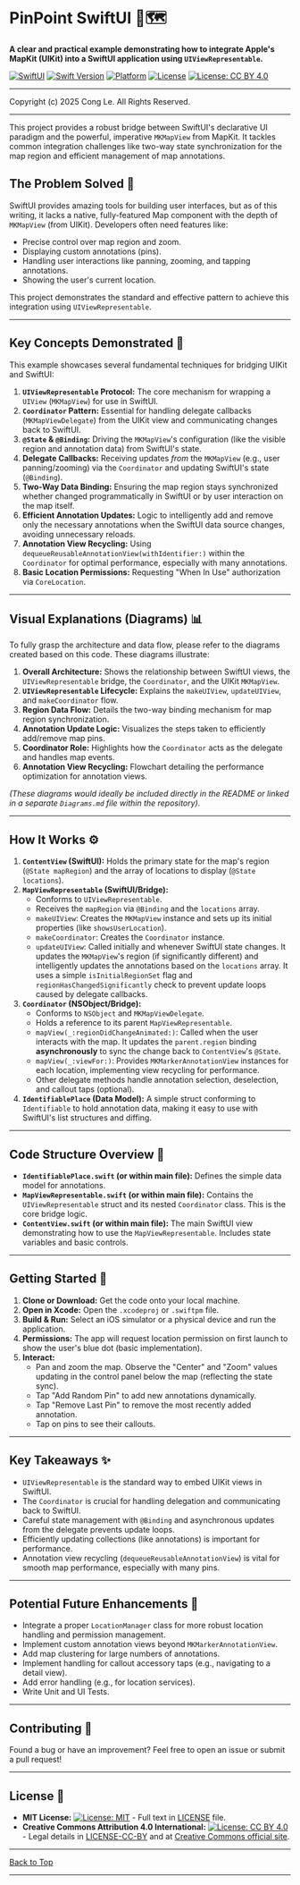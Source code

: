 # PinPoint SwiftUI 📍🗺️

**A clear and practical example demonstrating how to integrate Apple's MapKit (UIKit) into a SwiftUI application using `UIViewRepresentable`.**

[![SwiftUI](https://img.shields.io/badge/SwiftUI-Ready-green.svg)](https://developer.apple.com/xcode/swiftui/) [![Swift Version](https://img.shields.io/badge/Swift-5.7%2B-orange.svg)](https://swift.org) [![Platform](https://img.shields.io/badge/Platform-iOS%2015%2B-blue.svg)](https://developer.apple.com/ios/) [![License](https://img.shields.io/badge/license-MIT-lightgrey.svg)](LICENSE) [![License: CC BY 4.0](https://licensebuttons.net/l/by/4.0/88x31.png)](LICENSE-CC-BY)

---
Copyright (c) 2025 Cong Le. All Rights Reserved.

---


This project provides a robust bridge between SwiftUI's declarative UI paradigm and the powerful, imperative `MKMapView` from MapKit. It tackles common integration challenges like two-way state synchronization for the map region and efficient management of map annotations.



## The Problem Solved 🤔

SwiftUI provides amazing tools for building user interfaces, but as of this writing, it lacks a native, fully-featured Map component with the depth of `MKMapView` (from UIKit). Developers often need features like:

*   Precise control over map region and zoom.
*   Displaying custom annotations (pins).
*   Handling user interactions like panning, zooming, and tapping annotations.
*   Showing the user's current location.

This project demonstrates the standard and effective pattern to achieve this integration using `UIViewRepresentable`.

----

## Key Concepts Demonstrated 🔑

This example showcases several fundamental techniques for bridging UIKit and SwiftUI:

1.  **`UIViewRepresentable` Protocol:** The core mechanism for wrapping a `UIView` (`MKMapView`) for use in SwiftUI.
2.  **`Coordinator` Pattern:** Essential for handling delegate callbacks (`MKMapViewDelegate`) from the UIKit view and communicating changes back to SwiftUI.
3.  **`@State` & `@Binding`:** Driving the `MKMapView`'s configuration (like the visible region and annotation data) from SwiftUI's state.
4.  **Delegate Callbacks:** Receiving updates *from* the `MKMapView` (e.g., user panning/zooming) via the `Coordinator` and updating SwiftUI's state (`@Binding`).
5.  **Two-Way Data Binding:** Ensuring the map region stays synchronized whether changed programmatically in SwiftUI or by user interaction on the map itself.
6.  **Efficient Annotation Updates:** Logic to intelligently add and remove only the necessary annotations when the SwiftUI data source changes, avoiding unnecessary reloads.
7.  **Annotation View Recycling:** Using `dequeueReusableAnnotationView(withIdentifier:)` within the `Coordinator` for optimal performance, especially with many annotations.
8.  **Basic Location Permissions:** Requesting "When In Use" authorization via `CoreLocation`.

----

## Visual Explanations (Diagrams) 📊

To fully grasp the architecture and data flow, please refer to the diagrams created based on this code. These diagrams illustrate:

1.  **Overall Architecture:** Shows the relationship between SwiftUI views, the `UIViewRepresentable` bridge, the `Coordinator`, and the UIKit `MKMapView`.
2.  **`UIViewRepresentable` Lifecycle:** Explains the `makeUIView`, `updateUIView`, and `makeCoordinator` flow.
3.  **Region Data Flow:** Details the two-way binding mechanism for map region synchronization.
4.  **Annotation Update Logic:** Visualizes the steps taken to efficiently add/remove map pins.
5.  **Coordinator Role:** Highlights how the `Coordinator` acts as the delegate and handles map events.
6.  **Annotation View Recycling:** Flowchart detailing the performance optimization for annotation views.

*(These diagrams would ideally be included directly in the README or linked in a separate `Diagrams.md` file within the repository).*

----

## How It Works ⚙️

1.  **`ContentView` (SwiftUI):** Holds the primary state for the map's region (`@State mapRegion`) and the array of locations to display (`@State locations`).
2.  **`MapViewRepresentable` (SwiftUI/Bridge):**
    *   Conforms to `UIViewRepresentable`.
    *   Receives the `mapRegion` via `@Binding` and the `locations` array.
    *   `makeUIView`: Creates the `MKMapView` instance and sets up its initial properties (like `showsUserLocation`).
    *   `makeCoordinator`: Creates the `Coordinator` instance.
    *   `updateUIView`: Called initially and whenever SwiftUI state changes. It updates the `MKMapView`'s region (if significantly different) and intelligently updates the annotations based on the `locations` array. It uses a simple `isInitialRegionSet` flag and `regionHasChangedSignificantly` check to prevent update loops caused by delegate callbacks.
3.  **`Coordinator` (NSObject/Bridge):**
    *   Conforms to `NSObject` and `MKMapViewDelegate`.
    *   Holds a reference to its parent `MapViewRepresentable`.
    *   `mapView(_:regionDidChangeAnimated:)`: Called when the user interacts with the map. It updates the `parent.region` binding **asynchronously** to sync the change back to `ContentView`'s `@State`.
    *   `mapView(_:viewFor:)`: Provides `MKMarkerAnnotationView` instances for each location, implementing view recycling for performance.
    *   Other delegate methods handle annotation selection, deselection, and callout taps (optional).
4.  **`IdentifiablePlace` (Data Model):** A simple struct conforming to `Identifiable` to hold annotation data, making it easy to use with SwiftUI's list structures and diffing.

---

## Code Structure Overview 📁

*   **`IdentifiablePlace.swift` (or within main file):** Defines the simple data model for annotations.
*   **`MapViewRepresentable.swift` (or within main file):** Contains the `UIViewRepresentable` struct and its nested `Coordinator` class. This is the core bridge logic.
*   **`ContentView.swift` (or within main file):** The main SwiftUI view demonstrating how to use the `MapViewRepresentable`. Includes state variables and basic controls.

----

## Getting Started 🚀

1.  **Clone or Download:** Get the code onto your local machine.
2.  **Open in Xcode:** Open the `.xcodeproj` or `.swiftpm` file.
3.  **Build & Run:** Select an iOS simulator or a physical device and run the application.
4.  **Permissions:** The app will request location permission on first launch to show the user's blue dot (basic implementation).
5.  **Interact:**
    *   Pan and zoom the map. Observe the "Center" and "Zoom" values updating in the control panel below the map (reflecting the state sync).
    *   Tap "Add Random Pin" to add new annotations dynamically.
    *   Tap "Remove Last Pin" to remove the most recently added annotation.
    *   Tap on pins to see their callouts.

----

## Key Takeaways ✨

*   `UIViewRepresentable` is the standard way to embed UIKit views in SwiftUI.
*   The `Coordinator` is crucial for handling delegation and communicating back to SwiftUI.
*   Careful state management with `@Binding` and asynchronous updates from the delegate prevents update loops.
*   Efficiently updating collections (like annotations) is important for performance.
*   Annotation view recycling (`dequeueReusableAnnotationView`) is vital for smooth map performance, especially with many pins.

----

## Potential Future Enhancements 🔮

*   Integrate a proper `LocationManager` class for more robust location handling and permission management.
*   Implement custom annotation views beyond `MKMarkerAnnotationView`.
*   Add map clustering for large numbers of annotations.
*   Implement handling for callout accessory taps (e.g., navigating to a detail view).
*   Add error handling (e.g., for location services).
*   Write Unit and UI Tests.

---

## Contributing 🤝

Found a bug or have an improvement? Feel free to open an issue or submit a pull request!

---

## License 📜

- **MIT License:**  [![License: MIT](https://img.shields.io/badge/License-MIT-yellow.svg)](LICENSE) - Full text in [LICENSE](LICENSE) file.
- **Creative Commons Attribution 4.0 International:** [![License: CC BY 4.0](https://licensebuttons.net/l/by/4.0/88x31.png)](LICENSE-CC-BY) - Legal details in [LICENSE-CC-BY](LICENSE-CC-BY) and at [Creative Commons official site](http://creativecommons.org/licenses/by/4.0/).


---

[Back to Top](#top)


-----
